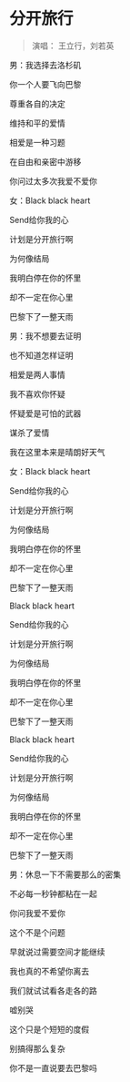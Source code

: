 # 分开旅行
> 演唱： 王立行，刘若英

男：我选择去洛杉矶

你一个人要飞向巴黎

尊重各自的决定

维持和平的爱情

相爱是一种习题

在自由和亲密中游移

你问过太多次我爱不爱你

女：Black black heart

Send给你我的心

计划是分开旅行啊

为何像结局

我明白停在你的怀里

却不一定在你心里

巴黎下了一整天雨

男：我不想要去证明

也不知道怎样证明

相爱是两人事情

我不喜欢你怀疑

怀疑爱是可怕的武器

谋杀了爱情

我在这里本来是晴朗好天气

女：Black black heart

Send给你我的心

计划是分开旅行啊

为何像结局

我明白停在你的怀里

却不一定在你心里

巴黎下了一整天雨

Black black heart

Send给你我的心

计划是分开旅行啊

为何像结局

我明白停在你的怀里

却不一定在你心里

巴黎下了一整天雨

Black black heart

Send给你我的心

计划是分开旅行啊

为何像结局

我明白停在你的怀里

却不一定在你心里

巴黎下了一整天雨

男：休息一下不需要那么的密集

不必每一秒钟都粘在一起

你问我爱不爱你

这个不是个问题

早就说过需要空间才能继续

我也真的不希望你离去

我们就试试看各走各的路

嘘别哭

这个只是个短短的度假

别搞得那么复杂

你不是一直说要去巴黎吗